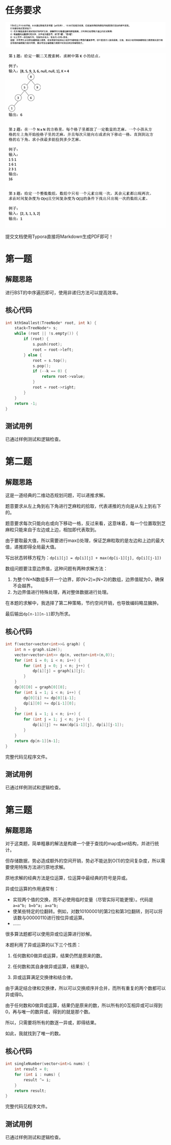 # 任务要求

![](提交要求.jpg)

![](机试题目.jpg)

提交文档使用Typora直接将Markdown生成PDF即可！


# 第一题

## 解题思路

进行BST的中序遍历即可，使用非递归方法可以提高效率。



## 核心代码

```cpp
int kthSmallest(TreeNode* root, int k) {
    stack<TreeNode*> s;
    while (root || !s.empty()) {
        if (root) {
            s.push(root);
            root = root->left;
        } else {
            root = s.top();
            s.pop();
            if (--k == 0) {
                return root->value;
            }
            root = root->right;
        }
    }
    return -1;
}
```


## 测试用例

已通过样例测试和逻辑检查。



# 第二题

## 解题思路

这是一道经典的二维动态规划问题，可以递推求解。

题意要求从左上角到右下角进行芝麻粒的拾取，代表递推的方向是从左上到右下的。

题意要求每次只能向右或向下移动一格，反过来看，这意味着，每一个位置取到芝麻粒只能来自于左边或上边，相加即代表取到。

由于要取最大值，所以需要进行max()处理，保证芝麻粒取的是左边和上边的最大值，递推即得全局最大值。

写出状态转移方程为：`dp[i][j] = dp[i][j] + max(dp[i-1][j], dp[i][j-1])`

数组问题要注意边界值，这种问题有两种求解方法：

1. 为整个N×N数组多开一个边界，即(N+2)×(N+2)的数组，边界值赋为0，确保不会越界。
2. 为边界值进行特殊处理，再对整体数据进行处理。

在本题的求解中，我选择了第二种策略，节约空间开销，也导致编码略显臃肿。

最后输出`dp[n-1][n-1]`即为所求。



## 核心代码

```cpp
int f(vector<vector<int>>& graph) {
    int n = graph.size();
    vector<vector<int>> dp(n, vector<int>(n,0));
    for (int i = 0; i < n; i++) {
        for (int j = 0; j < n; j++) {
            dp[i][j] = graph[i][j];
        }
    }
    dp[0][0] = graph[0][0];
    for (int i = 1; i < n; i++) {
        dp[0][i] += dp[0][i-1];
        dp[i][0] += dp[i-1][0];
    }
    for (int i = 1; i < n; i++) {
        for (int j = 1; j < n; j++) {
            dp[i][j] += max(dp[i-1][j], dp[i][j-1]);
        }
    }
    return dp[n-1][n-1];
}
```



完整代码见程序文件。



## 测试用例

已通过样例测试和逻辑检查。





# 第三题

## 解题思路

对于这类题，简单粗暴的解法是构建一个便于查找的map或set结构，并进行统计。

但存储数据，势必造成额外的空间开销，势必不能达到O(1)的空间复杂度，所以需要使用特殊方法进行原地求解。

原地求解的经典方法是位运算，位运算中最经典的符号是异或。

异或位运算的作用通常有：

- 实现两个值的交换，而不必使用临时变量（尽管实际可能更慢）。代码是`a=a^b; b=b^a; a=a^b;`
- 使某些特定的位翻转。例如，对数10100001的第2位和第3位翻转，则可以将该数与00000110进行按位异或运算。
- ……

很多算法题都可以使用异或位运算进行妙解。

本题利用了异或运算的以下三个性质：

1. 任何数和0做异或运算，结果仍然是原来的数。

2. 任何数和其自身做异或运算，结果是0。

3. 异或运算满足交换律和结合律。

由于满足结合律和交换律，所以可以交换顺序并合并，而所有重复的两个数都可以异或得0。

由于任何数和0做异或运算，结果仍是原来的数，所以所有的0互相异或可以得到0，再与唯一的数异或，得到的就是那个数。

所以，只需要将所有的数逐一异或，即得结果。

如此，我就找到了唯一的数。



## 核心代码

```cpp
int singleNumber(vector<int>& nums) {
    int result = 0;
    for (int i : nums) {
        result ^= i;
    }
    return result;
}
```



完整代码见程序文件。



## 测试用例

已通过样例测试和逻辑检查。





